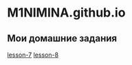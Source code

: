 

# M1NIMINA.github.io
## Мои домашние задания 


[lesson-7](https://m1nimina.github.io/lesson-7/src/index.html "Сделали самый первый обычный белый сайт с формой и видео")
[lesson-8](https://m1nimina.github.io/lesson-8/src/index.html)
